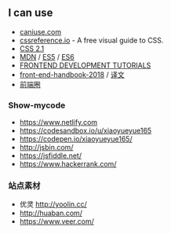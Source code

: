 ## I can use

- [caniuse.com](http://caniuse.com/)
- [cssreference.io](https://cssreference.io/) - A free visual guide to CSS.
- [CSS 2.1](http://www.ayqy.net/doc/css2-1/cover.html)
- [MDN](https://developer.mozilla.org/zh-CN/) /  [ES5](https://yanhaijing.com/es5/#about) / [ES6](http://es6.ruanyifeng.com/)
- [FRONTEND DEVELOPMENT TUTORIALS](https://flaviocopes.com/)
- [front-end-handbook-2018](https://github.com/FrontendMasters/front-end-handbook-2018) / [译文](https://github.com/xitu/front-end-handbook-2018)
- [前端圈](https://fequan.com/)

### Show-mycode

- https://www.netlify.com
- https://codesandbox.io/u/xiaoyueyue165
- https://codepen.io/xiaoyueyue165/
- http://jsbin.com/
- https://jsfiddle.net/
- https://www.hackerrank.com/

### 站点素材

- 优灵 http://yoolin.cc/
- http://huaban.com/
- https://www.veer.com/
